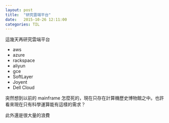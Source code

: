 ```yaml
---
layout: post
title:  "研究雲端平台"
date:   2015-10-26 12:11:00
categories: TIL
---
```


這幾天再研究雲端平台

+ aws
+ azure
+ rackspace
+ aliyun
+ gce
+ SoftLayer
+ Joyent
+ Dell Cloud

突然想到以前的 mainframe 怎麼死的，現在只存在計算機歷史博物館之中。也許看來現在只有科學運算能有這樣的需求？

此外還是很大量的浪費
